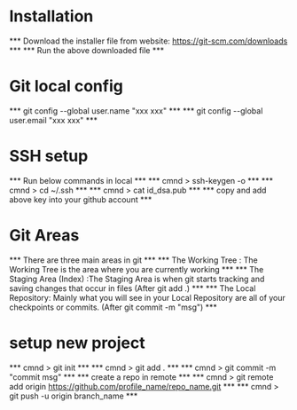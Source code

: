 # Installation 

*** Download the installer file from website: https://git-scm.com/downloads ***
*** Run the above downloaded file ***


# Git local config

*** git config --global user.name "xxx xxx" ***
*** git config --global user.email "xxx xxx" ***


# SSH setup

*** Run below commands in local ***
*** cmnd > ssh-keygen -o ***
*** cmnd > cd ~/.ssh ***
*** cmnd > cat id_dsa.pub ***
*** copy and add above key into your github account ***

# Git Areas

*** There are three main areas in git ***
*** The Working Tree : The Working Tree is the area where you are currently working ***
*** The Staging Area (Index) :The Staging Area is when git starts tracking and saving changes that occur in files (After git add .) ***
*** The Local Repository: Mainly what you will see in your Local Repository are all of your checkpoints or commits. (After git commit -m "msg") ***

# setup new project

*** cmnd > git init ***
*** cmnd > git add . ***
*** cmnd > git commit -m "commit msg" ***
*** create a repo in remote ***
*** cmnd > git remote add origin https://github.com/profile_name/repo_name.git ***
*** cmnd > git push -u origin branch_name ***

